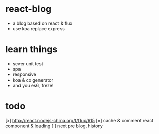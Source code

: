 # react-blog

* a blog based on react & flux
* use koa replace express

# learn things
* sever unit test
* spa
* responsive
* koa & co generator
* and you es6, freze!

# todo
[x] http://react.nodejs-china.org/t/flux/615
[x] cache & comment react component & loading
[ ] next pre blog, history
